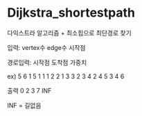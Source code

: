# Dijkstra_shortestpath
다익스트라 알고리즘 + 최소힙으로 최단경로 찾기

입력: 
vertex수 edge수
시작점

경로입력:
시작점 도착점 가중치

ex)
5 6
1
5 1 1
1 2 2
1 3 3
2 3 4
2 4 5
3 4 6



출력
0
2
3
7
INF

INF = 길없음
